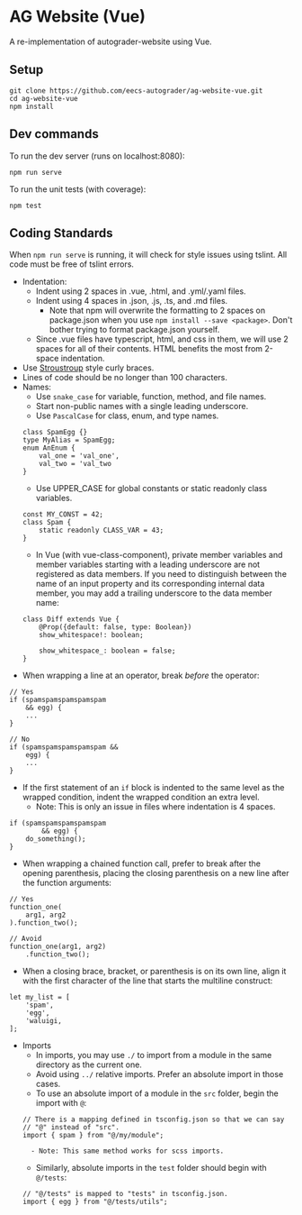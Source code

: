 # AG Website (Vue)
A re-implementation of autograder-website using Vue.

## Setup
```
git clone https://github.com/eecs-autograder/ag-website-vue.git
cd ag-website-vue
npm install
```

## Dev commands
To run the dev server (runs on localhost:8080):
```
npm run serve
```

To run the unit tests (with coverage):
```
npm test
```

## Coding Standards
When `npm run serve` is running, it will check for style issues using tslint. All code must be free of tslint errors.

- Indentation:
    - Indent using 2 spaces in .vue, .html, and .yml/.yaml files.
    - Indent using 4 spaces in .json, .js, .ts, and .md files.
        - Note that npm will overwrite the formatting to 2 spaces on package.json when you use `npm install --save <package>`. Don't bother trying to format package.json yourself.
    - Since .vue files have typescript, html, and css in them, we will use 2 spaces for all of their contents. HTML benefits the most from 2-space indentation.
- Use [Stroustroup](https://en.wikipedia.org/wiki/Indentation_style#Variant:_Stroustrup) style curly braces.
- Lines of code should be no longer than 100 characters.
- Names:
    - Use `snake_case` for variable, function, method, and file names.
    - Start non-public names with a single leading underscore.
    - Use `PascalCase` for class, enum, and type names.
    ```
    class SpamEgg {}
    type MyAlias = SpamEgg;
    enum AnEnum {
        val_one = 'val_one',
        val_two = 'val_two
    }
    ```
    - Use UPPER_CASE for global constants or static readonly class variables.
    ```
    const MY_CONST = 42;
    class Spam {
        static readonly CLASS_VAR = 43;
    }
    ```
    - In Vue (with vue-class-component), private member variables and member variables starting
      with a leading underscore are not registered as data members. If you need to distinguish
      between the name of an input property and its corresponding internal data member, you may
      add a trailing underscore to the data member name:
    ```
    class Diff extends Vue {
        @Prop({default: false, type: Boolean})
        show_whitespace!: boolean;

        show_whitespace_: boolean = false;
    }
    ```
- When wrapping a line at an operator, break _before_ the operator:
```
// Yes
if (spamspamspamspamspam
    && egg) {
    ...
}

// No
if (spamspamspamspamspam &&
    egg) {
    ...
}
```
- If the first statement of an `if` block is indented to the same level as the wrapped condition, indent the wrapped condition an extra level.
    - Note: This is only an issue in files where indentation is 4 spaces.
```
if (spamspamspamspamspam
        && egg) {
    do_something();
}
```
- When wrapping a chained function call, prefer to break after the opening parenthesis, placing the closing parenthesis on a new line after the function arguments:
```
// Yes
function_one(
    arg1, arg2
).function_two();

// Avoid
function_one(arg1, arg2)
    .function_two();
```
- When a closing brace, bracket, or parenthesis is on its own line, align
it with the first character of the line that starts the multiline construct:
```
let my_list = [
    'spam',
    'egg',
    'waluigi,
];
```
- Imports
    - In imports, you may use `./` to import from a module in the same directory as the current one.
    - Avoid using `../` relative imports. Prefer an absolute import in those cases.
    - To use an absolute import of a module in the `src` folder, begin the import with `@`:
    ```
    // There is a mapping defined in tsconfig.json so that we can say
    // "@" instead of "src".
    import { spam } from "@/my/module";
    ```
        - Note: This same method works for scss imports.
    - Similarly, absolute imports in the `test` folder should begin with `@/tests`:
    ```
    // "@/tests" is mapped to "tests" in tsconfig.json.
    import { egg } from "@/tests/utils";
    ```
